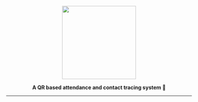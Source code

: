<p align="center"> <img height="200px" src="https://user-images.githubusercontent.com/37931554/148223422-3e8712b6-ea82-4be7-83ff-b1366fcd9d4d.png
"/> </p>
<p align="center">
  <strong>A QR based attendance and contact tracing system 📱</strong>
</p>

---
